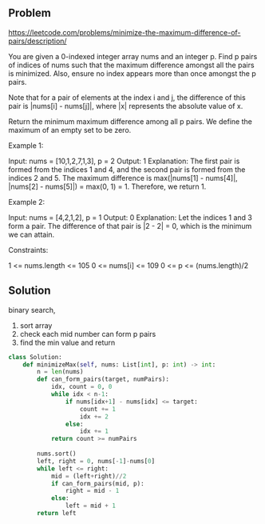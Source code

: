 ## Problem
https://leetcode.com/problems/minimize-the-maximum-difference-of-pairs/description/

You are given a 0-indexed integer array nums and an integer p. Find p pairs of indices of nums such that the maximum difference amongst all the pairs is minimized. Also, ensure no index appears more than once amongst the p pairs.

Note that for a pair of elements at the index i and j, the difference of this pair is |nums[i] - nums[j]|, where |x| represents the absolute value of x.

Return the minimum maximum difference among all p pairs. We define the maximum of an empty set to be zero.

 

Example 1:

Input: nums = [10,1,2,7,1,3], p = 2
Output: 1
Explanation: The first pair is formed from the indices 1 and 4, and the second pair is formed from the indices 2 and 5. 
The maximum difference is max(|nums[1] - nums[4]|, |nums[2] - nums[5]|) = max(0, 1) = 1. Therefore, we return 1.


Example 2:

Input: nums = [4,2,1,2], p = 1
Output: 0
Explanation: Let the indices 1 and 3 form a pair. The difference of that pair is |2 - 2| = 0, which is the minimum we can attain.
 

Constraints:

1 <= nums.length <= 105
0 <= nums[i] <= 109
0 <= p <= (nums.length)/2

## Solution

binary search,
1. sort array
2. check each mid number can form p pairs 
3. find the min value and return

```python
class Solution:
    def minimizeMax(self, nums: List[int], p: int) -> int:
        n = len(nums)
        def can_form_pairs(target, numPairs):
            idx, count = 0, 0
            while idx < n-1:
                if nums[idx+1] - nums[idx] <= target:
                    count += 1
                    idx += 2
                else:
                    idx += 1
            return count >= numPairs
        
        nums.sort()
        left, right = 0, nums[-1]-nums[0]
        while left <= right:
            mid = (left+right)//2
            if can_form_pairs(mid, p):
                right = mid - 1
            else:
                left = mid + 1
        return left

```